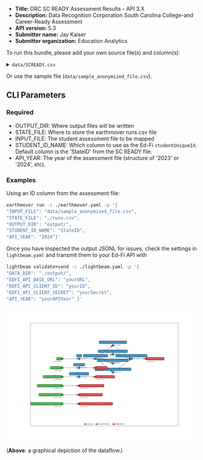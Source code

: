* **Title:** DRC SC READY Assessment Results - API 3.X
* **Description:** Data Recognition Corporation South Carolina College-and Career-Ready Assessment
* **API version:** 5.3
* **Submitter name:** Jay Kaiser
* **Submitter organization:** Education Analytics

To run this bundle, please add your own source file(s) and column(s):
<details>
<summary><code>data/SCREADY.csv</code></summary>
This template will only work with SC READY files (state format) at this time.
</details>

Or use the sample file (`data/sample_anonymized_file.csv`).

## CLI Parameters

### Required
- OUTPUT_DIR: Where output files will be written
- STATE_FILE: Where to store the earthmover runs.csv file
- INPUT_FILE: The student assessment file to be mapped
- STUDENT_ID_NAME: Which column to use as the Ed-Fi `studentUniqueId`. Default column is the 'StateID' from the SC READY file.
- API_YEAR: The year of the assessment file (structure of '2023' or '2024', etc).

### Examples
Using an ID column from the assessment file:
```bash
earthmover run -c ./earthmover.yaml -p '{
"INPUT_FILE": "data/sample_anonymized_file.csv",
"STATE_FILE": "./runs.csv",
"OUTPUT_DIR": "output/",
"STUDENT_ID_NAME": "StateID",
"API_YEAR": "2024"}'
```

Once you have inspected the output JSONL for issues, check the settings in `lightbeam.yaml` and transmit them to your Ed-Fi API with
```bash
lightbeam validate+send -c ./lightbeam.yaml -p '{
"DATA_DIR": "./output/",
"EDFI_API_BASE_URL": "yourURL",
"EDFI_API_CLIENT_ID": "yourID",
"EDFI_API_CLIENT_SECRET": "yourSecret",
"API_YEAR": "yourAPIYear" }'
```

![DAG view of transformations](graph.png)

(**Above**: a graphical depiction of the dataflow.)